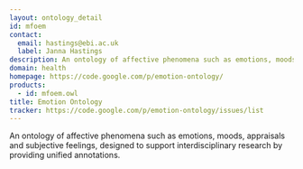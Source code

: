 ```yaml
---
layout: ontology_detail
id: mfoem
contact: 
  email: hastings@ebi.ac.uk
  label: Janna Hastings
description: An ontology of affective phenomena such as emotions, moods, appraisals and subjective feelings, designed to support interdisciplinary research by providing unified annotations.
domain: health
homepage: https://code.google.com/p/emotion-ontology/
products: 
  - id: mfoem.owl
title: Emotion Ontology
tracker: https://code.google.com/p/emotion-ontology/issues/list
---
```


An ontology of affective phenomena such as emotions, moods, appraisals and subjective feelings, designed to support interdisciplinary research by providing unified annotations.